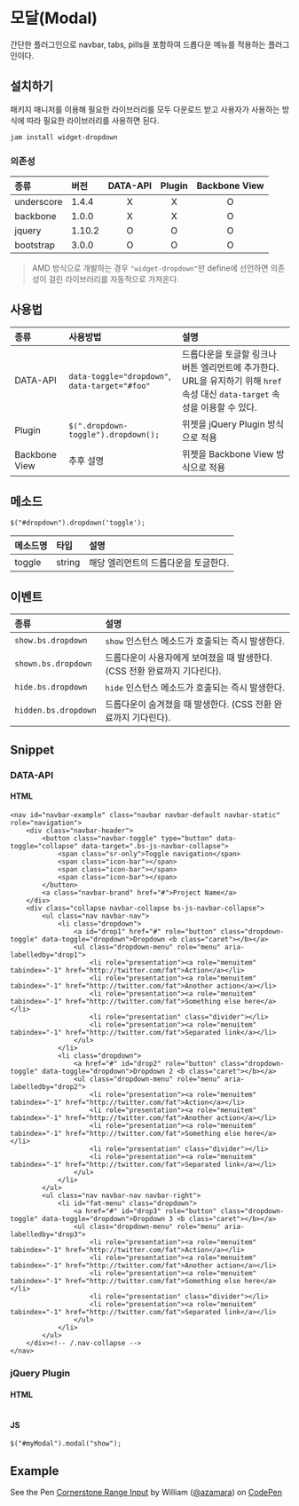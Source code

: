 <!--
{
    "id": 4302,
    "title": "드롭다운(Dropdown)",
    "outline": "간단한 플러그인으로 navbar, tabs, pills을 포함하여 드롭다운 메뉴를 적용하는 플러그인이다.",
    "tags": ["widget", "plugin"],
    "order": [4, 3, 2],
    "thumbnail": "4.3.02.dropdown.png"
}
-->

# 모달(Modal)

간단한 플러그인으로 navbar, tabs, pills을 포함하여 드롭다운 메뉴를 적용하는 플러그인이다.

## 설치하기

패키지 매니저를 이용해 필요한 라이브러리를 모두 다운로드 받고 사용자가 사용하는 방식에 따라 필요한 라이브러리를 사용하면 된다.

```
jam install widget-dropdown
```

### 의존성

종류 | 버전 | DATA-API | Plugin | Backbone View
:-- | :-- | :--: | :--: | :--:
underscore | 1.4.4 | X | X | O
backbone | 1.0.0 | X | X | O
jquery | 1.10.2 | O | O | O
bootstrap | 3.0.0 | O | O | O

> AMD 방식으로 개발하는 경우 `"widget-dropdown"`만 define에 선언하면 의존성이 걸린 라이브러리를 자동적으로 가져온다.


## 사용법

종류 | 사용방법 | 설명
:-- | :-- | :--
DATA-API | `data-toggle="dropdown"`, `data-target="#foo"` | 드롭다운을 토글할 링크나 버튼 엘리먼트에 추가한다. URL을 유지하기 위해 `href` 속성 대신 `data-target` 속성을 이용할 수 있다.
Plugin | `$(".dropdown-toggle").dropdown();` | 위젯을 jQuery Plugin 방식으로 적용
Backbone View | 추후 설명 | 위젯을 Backbone View 방식으로 적용

## 메소드

```
$("#dropdown").dropdown('toggle');
```

메소드명 | 타입 | 설명
:-- | :-- | :--
toggle | string | 해당 엘리먼트의 드롭다운을 토글한다.


## 이벤트

종류 | 설명
:-- | :--
`show.bs.dropdown` | `show` 인스턴스 메소드가 호출되는 즉시 발생한다.
`shown.bs.dropdown` | 드롭다운이 사용자에게 보여졌을 때 발생한다. (CSS 전환 완료까지 기다린다).
`hide.bs.dropdown` | `hide` 인스턴스 메소드가 호출되는 즉시 발생한다.
`hidden.bs.dropdown` | 드롭다운이 숨겨졌을 때 발생한다. (CSS 전환 완료까지 기다린다).

## Snippet

### DATA-API

#### HTML

```
<nav id="navbar-example" class="navbar navbar-default navbar-static" role="navigation">
	<div class="navbar-header">
		<button class="navbar-toggle" type="button" data-toggle="collapse" data-target=".bs-js-navbar-collapse">
			<span class="sr-only">Toggle navigation</span>
			<span class="icon-bar"></span>
			<span class="icon-bar"></span>
			<span class="icon-bar"></span>
		</button>
		<a class="navbar-brand" href="#">Project Name</a>
	</div>
	<div class="collapse navbar-collapse bs-js-navbar-collapse">
		<ul class="nav navbar-nav">
			<li class="dropdown">
				<a id="drop1" href="#" role="button" class="dropdown-toggle" data-toggle="dropdown">Dropdown <b class="caret"></b></a>
				<ul class="dropdown-menu" role="menu" aria-labelledby="drop1">
					<li role="presentation"><a role="menuitem" tabindex="-1" href="http://twitter.com/fat">Action</a></li>
					<li role="presentation"><a role="menuitem" tabindex="-1" href="http://twitter.com/fat">Another action</a></li>
					<li role="presentation"><a role="menuitem" tabindex="-1" href="http://twitter.com/fat">Something else here</a></li>
					<li role="presentation" class="divider"></li>
					<li role="presentation"><a role="menuitem" tabindex="-1" href="http://twitter.com/fat">Separated link</a></li>
				</ul>
			</li>
			<li class="dropdown">
				<a href="#" id="drop2" role="button" class="dropdown-toggle" data-toggle="dropdown">Dropdown 2 <b class="caret"></b></a>
				<ul class="dropdown-menu" role="menu" aria-labelledby="drop2">
					<li role="presentation"><a role="menuitem" tabindex="-1" href="http://twitter.com/fat">Action</a></li>
					<li role="presentation"><a role="menuitem" tabindex="-1" href="http://twitter.com/fat">Another action</a></li>
					<li role="presentation"><a role="menuitem" tabindex="-1" href="http://twitter.com/fat">Something else here</a></li>
					<li role="presentation" class="divider"></li>
					<li role="presentation"><a role="menuitem" tabindex="-1" href="http://twitter.com/fat">Separated link</a></li>
				</ul>
			</li>
		</ul>
		<ul class="nav navbar-nav navbar-right">
			<li id="fat-menu" class="dropdown">
				<a href="#" id="drop3" role="button" class="dropdown-toggle" data-toggle="dropdown">Dropdown 3 <b class="caret"></b></a>
				<ul class="dropdown-menu" role="menu" aria-labelledby="drop3">
					<li role="presentation"><a role="menuitem" tabindex="-1" href="http://twitter.com/fat">Action</a></li>
					<li role="presentation"><a role="menuitem" tabindex="-1" href="http://twitter.com/fat">Another action</a></li>
					<li role="presentation"><a role="menuitem" tabindex="-1" href="http://twitter.com/fat">Something else here</a></li>
					<li role="presentation" class="divider"></li>
					<li role="presentation"><a role="menuitem" tabindex="-1" href="http://twitter.com/fat">Separated link</a></li>
				</ul>
			</li>
		</ul>
	</div><!-- /.nav-collapse -->
</nav>
```

### jQuery Plugin

#### HTML

```

```

#### JS

```
$("#myModal").modal("show");
```

## Example

<p data-height="268" data-theme-id="1127" data-slug-hash="cgewL" data-user="azamara" data-default-tab="result" class='codepen'>See the Pen <a href='http://codepen.io/azamara/pen/cgewL'>Cornerstone Range Input</a> by William (<a href='http://codepen.io/azamara'>@azamara</a>) on <a href='http://codepen.io'>CodePen</a></p>
<script async src="http://codepen.io/assets/embed/ei.js"></script>
